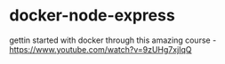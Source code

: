 # docker-node-express

gettin started  with docker through this amazing course - https://www.youtube.com/watch?v=9zUHg7xjIqQ
